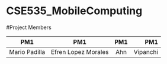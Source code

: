 # CSE535_MobileComputing
#Project Members

| PM1        | PM1           | PM1  | PM1  |
| ------------- |:-------------:| :-------------:|-----:|
| Mario Padilla      | Efren Lopez Morales | Ahn | Vipanchi| 

